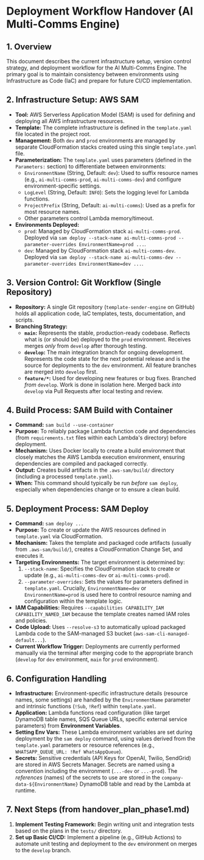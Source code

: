 # Deployment Workflow Handover (AI Multi-Comms Engine)

## 1. Overview

This document describes the current infrastructure setup, version control strategy, and deployment workflow for the AI Multi-Comms Engine. The primary goal is to maintain consistency between environments using Infrastructure as Code (IaC) and prepare for future CI/CD implementation.

## 2. Infrastructure Setup: AWS SAM

*   **Tool:** AWS Serverless Application Model (SAM) is used for defining and deploying all AWS infrastructure resources.
*   **Template:** The complete infrastructure is defined in the `template.yaml` file located in the project root.
*   **Management:** Both `dev` and `prod` environments are managed by separate CloudFormation stacks created using this single `template.yaml` file.
*   **Parameterization:** The `template.yaml` uses parameters (defined in the `Parameters:` section) to differentiate between environments:
    *   `EnvironmentName` (String, Default: `dev`): Used to suffix resource names (e.g., `ai-multi-comms-prod`, `ai-multi-comms-dev`) and configure environment-specific settings.
    *   `LogLevel` (String, Default: `INFO`): Sets the logging level for Lambda functions.
    *   `ProjectPrefix` (String, Default: `ai-multi-comms`): Used as a prefix for most resource names.
    *   Other parameters control Lambda memory/timeout.
*   **Environments Deployed:**
    *   `prod`: Managed by CloudFormation stack `ai-multi-comms-prod`. Deployed via `sam deploy --stack-name ai-multi-comms-prod --parameter-overrides EnvironmentName=prod ...`.
    *   `dev`: Managed by CloudFormation stack `ai-multi-comms-dev`. Deployed via `sam deploy --stack-name ai-multi-comms-dev --parameter-overrides EnvironmentName=dev ...`.

## 3. Version Control: Git Workflow (Single Repository)

*   **Repository:** A single Git repository (`template-sender-engine` on GitHub) holds all application code, IaC templates, tests, documentation, and scripts.
*   **Branching Strategy:**
    *   **`main`:** Represents the stable, production-ready codebase. Reflects what is (or should be) deployed to the `prod` environment. Receives merges *only* from `develop` after thorough testing.
    *   **`develop`:** The main integration branch for ongoing development. Represents the code state for the next potential release and is the source for deployments to the `dev` environment. All feature branches are merged into `develop` first.
    *   **`feature/*`:** Used for developing new features or bug fixes. Branched *from* `develop`. Work is done in isolation here. Merged back *into* `develop` via Pull Requests after local testing and review.

## 4. Build Process: SAM Build with Container

*   **Command:** `sam build --use-container`
*   **Purpose:** To reliably package Lambda function code and dependencies (from `requirements.txt` files within each Lambda's directory) before deployment.
*   **Mechanism:** Uses Docker locally to create a build environment that closely matches the AWS Lambda execution environment, ensuring dependencies are compiled and packaged correctly.
*   **Output:** Creates build artifacts in the `.aws-sam/build/` directory (including a processed `template.yaml`).
*   **When:** This command should typically be run *before* `sam deploy`, especially when dependencies change or to ensure a clean build.

## 5. Deployment Process: SAM Deploy

*   **Command:** `sam deploy ...`
*   **Purpose:** To create or update the AWS resources defined in `template.yaml` via CloudFormation.
*   **Mechanism:** Takes the template and packaged code artifacts (usually from `.aws-sam/build/`), creates a CloudFormation Change Set, and executes it.
*   **Targeting Environments:** The target environment is determined by:
    1.  `--stack-name`: Specifies the CloudFormation stack to create or update (e.g., `ai-multi-comms-dev` or `ai-multi-comms-prod`).
    2.  `--parameter-overrides`: Sets the values for parameters defined in `template.yaml`. Crucially, `EnvironmentName=dev` or `EnvironmentName=prod` is used here to control resource naming and configuration within the template logic.
*   **IAM Capabilities:** Requires `--capabilities CAPABILITY_IAM CAPABILITY_NAMED_IAM` because the template creates named IAM roles and policies.
*   **Code Upload:** Uses `--resolve-s3` to automatically upload packaged Lambda code to the SAM-managed S3 bucket (`aws-sam-cli-managed-default...`).
*   **Current Workflow Trigger:** Deployments are currently performed manually via the terminal after merging code to the appropriate branch (`develop` for `dev` environment, `main` for `prod` environment).

## 6. Configuration Handling

*   **Infrastructure:** Environment-specific infrastructure details (resource names, some settings) are handled by the `EnvironmentName` parameter and intrinsic functions (`!Sub`, `!Ref`) within `template.yaml`.
*   **Application:** Lambda functions read configuration (like target DynamoDB table names, SQS Queue URLs, specific external service parameters) from **Environment Variables**.
*   **Setting Env Vars:** These Lambda environment variables are set during deployment by the `sam deploy` command, using values derived from the `template.yaml` parameters or resource references (e.g., `WHATSAPP_QUEUE_URL: !Ref WhatsAppQueue`).
*   **Secrets:** Sensitive credentials (API Keys for OpenAI, Twilio, SendGrid) are stored in AWS Secrets Manager. Secrets are named using a convention including the environment (`...-dev` or `...-prod`). The *references* (names) of the secrets to use are stored in the `company-data-${EnvironmentName}` DynamoDB table and read by the Lambda at runtime.

## 7. Next Steps (from handover_plan_phase1.md)

1.  **Implement Testing Framework:** Begin writing unit and integration tests based on the plans in the `tests/` directory.
2.  **Set up Basic CI/CD:** Implement a pipeline (e.g., GitHub Actions) to automate unit testing and deployment to the `dev` environment on merges to the `develop` branch. 